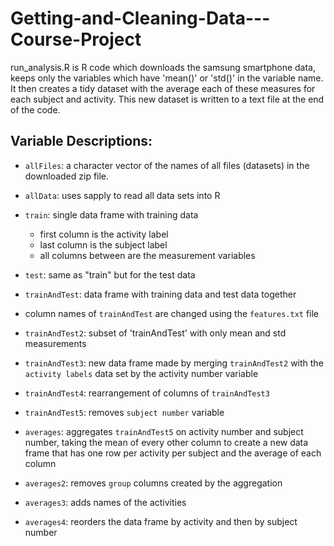 # Getting-and-Cleaning-Data---Course-Project
run_analysis.R is R code which downloads the samsung smartphone data, keeps only the variables which have 'mean()' or 'std()' in the variable name. It then creates a tidy dataset with the average each of these measures for each subject and activity. This new dataset is written to a text file at the end of the code.  
## Variable Descriptions:
* `allFiles`:  a character vector of the names of all files (datasets) in the downloaded zip file. 
* `allData`: uses sapply to read all data sets into R

* `train`: single data frame with training data
  - first column is the activity label
  - last column is the subject label
  - all columns between are the measurement variables
* `test`: same as "train" but for the test data

* `trainAndTest`: data frame with training data and test data together
* column names of `trainAndTest` are changed using the `features.txt` file

* `trainAndTest2`: subset of 'trainAndTest' with only mean and std measurements

* `trainAndTest3`: new data frame made by merging `trainAndTest2` with the `activity labels` data set by the activity number variable

* `trainAndTest4`: rearrangement of columns of `trainAndTest3`

* `trainAndTest5`: removes `subject number` variable

* `averages`: aggregates `trainAndTest5` on activity number and subject number, taking the mean of every other column to create a new data frame that has one row per activity per subject and the average of each column

* `averages2`: removes `group` columns created by the aggregation

* `averages3`: adds names of the activities

* `averages4`: reorders the data frame by activity and then by subject number
